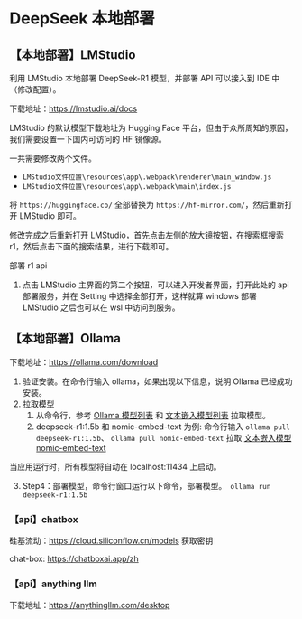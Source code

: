# DeepSeek 本地部署

## 【本地部署】LMStudio

利用 LMStudio 本地部署 DeepSeek-R1 模型，并部署 API 可以接入到 IDE 中（修改配置）。

下载地址：https://lmstudio.ai/docs

LMStudio 的默认模型下载地址为 Hugging Face 平台，但由于众所周知的原因，我们需要设置一下国内可访问的 HF 镜像源。

一共需要修改两个文件。

- `LMStudio文件位置\resources\app\.webpack\renderer\main_window.js`
- `LMStudio文件位置\resources\app\.webpack\main\index.js`

将 `https://huggingface.co/` 全部替换为 `https://hf-mirror.com/`，然后重新打开 LMStudio 即可。

修改完成之后重新打开 LMStudio，首先点击左侧的放大镜按钮，在搜索框搜索 r1，然后点击下面的搜索结果，进行下载即可。

部署 r1 api

1. 点击 LMStudio 主界面的第二个按钮，可以进入开发者界面，打开此处的 api 部署服务，并在 Setting 中选择全部打开，这样就算 windows 部署 LMStudio 之后也可以在 wsl 中访问到服务。

## 【本地部署】Ollama

下载地址：https://ollama.com/download

1. 验证安装。在命令行输入 ollama，如果出现以下信息，说明 Ollama 已经成功安装。
2. 拉取模型
   1. 从命令行，参考 [Ollama 模型列表](https://ollama.com/library) 和 [文本嵌入模型列表](https://python.langchain.com/v0.2/docs/integrations/text_embedding/) 拉取模型。
   2. deepseek-r1:1.5b 和 nomic-embed-text 为例: 命令行输入 `ollama pull deepseek-r1:1.5b`、 `ollama pull nomic-embed-text` 拉取 [文本嵌入模型 nomic-embed-text](https://ollama.com/search?c=embedding)

当应用运行时，所有模型将自动在 localhost:11434 上启动。

3. Step4：部署模型，命令行窗口运行以下命令，部署模型。　`ollama run deepseek-r1:1.5b`

### 【api】chatbox

硅基流动：https://cloud.siliconflow.cn/models 获取密钥

chat-box: https://chatboxai.app/zh

### 【api】anything llm

下载地址：https://anythingllm.com/desktop
